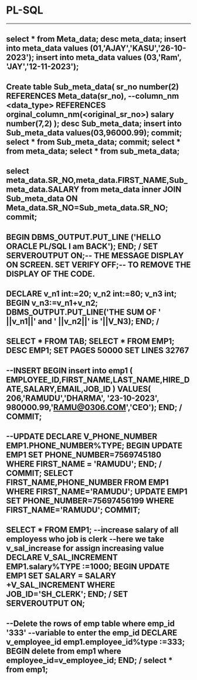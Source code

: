 # PL-SQL
-------------------------------------------------------------------------------------------------------------------
select * from Meta_data;
desc meta_data;
insert into meta_data values (01,'AJAY','KASU','26-10-2023');
insert into meta_data values (03,'Ram', 'JAY','12-11-2023');
-------------------------------------------------------------------------------------------------------------------
Create table Sub_meta_data(
sr_no number(2) REFERENCES Meta_data(sr_no), --column_nm <data_type> REFERENCES orginal_column_nm(<original_sr_no>)
salary number(7,2) );
desc Sub_meta_data;
insert into Sub_meta_data values(03,96000.99);
commit;
select * from Sub_meta_data;
commit;
select * from meta_data;
select * from sub_meta_data;
-----------------------------------------------------------------
select meta_data.SR_NO,meta_data.FIRST_NAME,Sub_meta_data.SALARY from meta_data 
 inner JOIN 
Sub_meta_data  ON Meta_data.SR_NO=Sub_meta_data.SR_NO; 
commit;
----------------------------------------------------------------------------------
BEGIN
    DBMS_OUTPUT.PUT_LINE ('HELLO ORACLE PL/SQL I am BACK');
END;
/
SET SERVEROUTPUT ON;-- THE MESSAGE DISPLAY ON SCREEN.
SET VERIFY OFF;-- TO REMOVE THE DISPLAY OF THE CODE.
-------------------------------------------------------------------------------
DECLARE 
  v_n1 int:=20;
  v_n2 int:=80;
  v_n3 int;
BEGIN
  v_n3:=v_n1+v_n2;
  DBMS_OUTPUT.PUT_LINE('THE SUM OF ' ||v_n1||' and ' ||v_n2||' is '||V_N3);
END;
/
--------------------------------------------------------------------------------
SELECT * FROM TAB;
SELECT * FROM EMP1;
DESC EMP1;
SET PAGES 50000
SET LINES 32767
-------------------------------------
--INSERT
BEGIN 
  insert into emp1 (
    EMPLOYEE_ID,FIRST_NAME,LAST_NAME,HIRE_DATE,SALARY,EMAIL,JOB_ID
    )
    VALUES(
    206,'RAMUDU','DHARMA', '23-10-2023', 980000.99,'RAMU@0306.COM','CEO');
END;
/
COMMIT; 
--------------------------------------------------------------------------------
--UPDATE
DECLARE
  V_PHONE_NUMBER EMP1.PHONE_NUMBER%TYPE;
BEGIN 
  UPDATE EMP1
  SET PHONE_NUMBER=7569745180
  WHERE FIRST_NAME = 'RAMUDU';
END;
/
COMMIT;
SELECT FIRST_NAME,PHONE_NUMBER FROM EMP1 WHERE FIRST_NAME='RAMUDU';
UPDATE EMP1 SET PHONE_NUMBER=75697456199 WHERE FIRST_NAME='RAMUDU';
COMMIT;
--------------------------------------------------------------------------------
SELECT * FROM EMP1;
--increase salary of all employess who job is clerk
--here we take v_sal_increase for assign increasing value
DECLARE 
  V_SAL_INCREMENT EMP1.salary%TYPE :=1000;
BEGIN 
  UPDATE EMP1 SET 
    SALARY = SALARY +V_SAL_INCREMENT
    WHERE JOB_ID='SH_CLERK';
END;
/
SET SERVEROUTPUT ON;
----------------------------------------------------------------------------
--Delete the rows of emp table where emp_id '333'
--variable to enter the emp_id 
DECLARE 
  v_employee_id emp1.employee_id%type :=333;
BEGIN
  delete from emp1
  where employee_id=v_employee_id;
END;
/
select * from emp1;
-----------------------------------------------------------------------------
